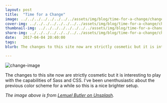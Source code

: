 ```yaml
---
layout: post
title:  "Time for a Change"
image: ../../../../../../../../assets/img/blog/time-for-a-change/change.webp
cover-img: ../../../../../../../../assets/img/blog/time-for-a-change/change.webp
thumbnail-img: ../../../../../../../../assets/img/blog/time-for-a-change/change.webp
share-img: ../../../../../../../../assets/img/blog/time-for-a-change/change.webp
date:   2017-04-04 20:40:00
tags: 
blurb: The changes to this site now are strictly cosmetic but it is interesting to play with the capabilities of Sass and CSS. 

---
```


![change-image]

The changes to this site now are strictly cosmetic but it is interesting to play with the capabilities of Sass and CSS.  I've been unenthusiastic about the previous color scheme for a while so this is a nice brighter setup.
<!--more-->


*The image above is from [Lemuel Butler on Unsplash].*

[Lemuel Butler on Unsplash]:     https://unsplash.com/@lemuelbutler

[change-image]: ../../../../../../../../assets/img/blog/time-for-a-change/change.webp "change image"